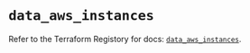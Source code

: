 # `data_aws_instances`

Refer to the Terraform Registory for docs: [`data_aws_instances`](https://registry.terraform.io/providers/hashicorp/aws/5.11.0/docs/data-sources/instances).
